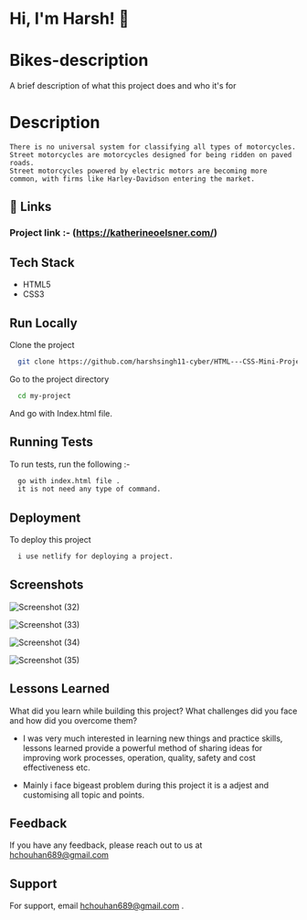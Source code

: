 
# Hi, I'm Harsh! 👋

# Bikes-description

A brief description of what this project does and who it's for





<!-- ## 🚀 About Me

I'm a full stack developer...
```
I Build & Design Web Interfaces.
I am a passionate Full Stack Web Developer who focuses on writing clean and user-friendly applications using MERN and some other cool libraries and frameworks.
``` -->

# Description
```
There is no universal system for classifying all types of motorcycles. Street motorcycles are motorcycles designed for being ridden on paved roads.
Street motorcycles powered by electric motors are becoming more common, with firms like Harley-Davidson entering the market.
```
## 🔗 Links
### Project link :- (https://katherineoelsner.com/)

## Tech Stack

* HTML5
* CSS3


## Run Locally

Clone the project

```bash
  git clone https://github.com/harshsingh11-cyber/HTML---CSS-Mini-Project---Base-Tags-Meta-Tags-Body-Div-Span-P-tag---Post-C---diq2h1xq2emu
```

Go to the project directory

```bash
  cd my-project
```

And go with Index.html file.


## Running Tests

To run tests, run the following :- 

```bash
  go with index.html file .
  it is not need any type of command.
```
## Deployment

To deploy this project 

```bash
  i use netlify for deploying a project.
```


## Screenshots

![Screenshot (32)](https://user-images.githubusercontent.com/65847214/200302087-2f5a8bae-4680-4bb0-b012-7d0eab796f13.png)

![Screenshot (33)](https://user-images.githubusercontent.com/65847214/200302106-78243178-96ec-46af-865b-0285e80f8ab5.png)

![Screenshot (34)](https://user-images.githubusercontent.com/65847214/200302116-3326c19c-129d-4669-86ca-3541d7699115.png)

![Screenshot (35)](https://user-images.githubusercontent.com/65847214/200302133-af37e2b9-bad1-4a57-aa08-67a8f9aa20e5.png)

## Lessons Learned

What did you learn while building this project? What challenges did you face and how did you overcome them?

* I was very much interested in learning new things and practice skills, lessons learned provide a powerful method of sharing ideas for improving work processes, operation, quality, safety and cost effectiveness etc.

* Mainly i face bigeast problem during this project it is a adjest and customising all topic and points.
## Feedback

If you have any feedback, please reach out to us at hchouhan689@gmail.com


## Support

For support, email hchouhan689@gmail.com  .

